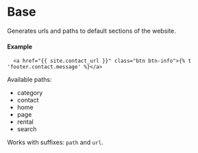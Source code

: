 # Base

Generates urls and paths to default sections of the website.

#### Example

~~~ liquid
  <a href="{{ site.contact_url }}" class="btn btn-info">{% t 'footer.contact.message' %}</a>
~~~

Available paths:

* category
* contact
* home
* page
* rental
* search

Works with suffixes: `path` and `url`.
